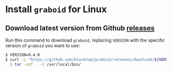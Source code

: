 Install `graboid` for Linux
===========================

Download latest version from Github [releases](https://github.com/blacktop/graboid/releases)
--------------------------------------------------------------------------------------------

Run this command to download `graboid`, replacing `VERSION` with the specific version of `graboid` you want to use:

```sh
$ VERSION=0.4.0
$ curl -L "https://github.com/blacktop/graboid/releases/download/${VERSION}/graboid_${VERSION}_linux_amd64.tar.gz" \
  | tar -xzf - -C /usr/local/bin/
```
